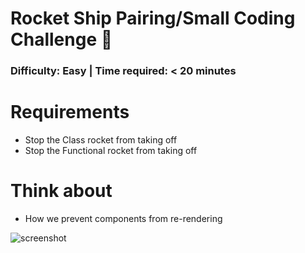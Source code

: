 # Rocket Ship Pairing/Small Coding Challenge 🚀

### Difficulty: Easy | Time required: < 20 minutes

# Requirements
- Stop the Class rocket from taking off
- Stop the Functional rocket from taking off

# Think about
- How we prevent components from re-rendering

![screenshot](https://puu.sh/Fq16F/1ad6edff1b.png)
